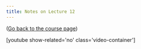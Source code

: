 ```yaml
---
title: Notes on Lecture 12
---
```


([Go back to the course page](/classes/parp/index.html))

[youtube show-related='no' class='video-container']

